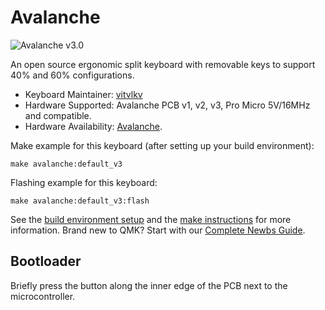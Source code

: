 # Avalanche

![Avalanche v3.0](https://github.com/vlkv/avalanche/blob/master/images/avalanche_v3-0.jpg)

An open source ergonomic split keyboard with removable keys to support 40% and 60% configurations.

* Keyboard Maintainer: [vitvlkv](https://github.com/vlkv)
* Hardware Supported: Avalanche PCB v1, v2, v3, Pro Micro 5V/16MHz and compatible.
* Hardware Availability: [Avalanche](https://github.com/vlkv/avalanche).

Make example for this keyboard (after setting up your build environment):

    make avalanche:default_v3

Flashing example for this keyboard:

    make avalanche:default_v3:flash

See the [build environment setup](https://docs.qmk.fm/#/getting_started_build_tools) and the [make instructions](https://docs.qmk.fm/#/getting_started_make_guide) for more information. Brand new to QMK? Start with our [Complete Newbs Guide](https://docs.qmk.fm/#/newbs).

## Bootloader

Briefly press the button along the inner edge of the PCB next to the microcontroller.
